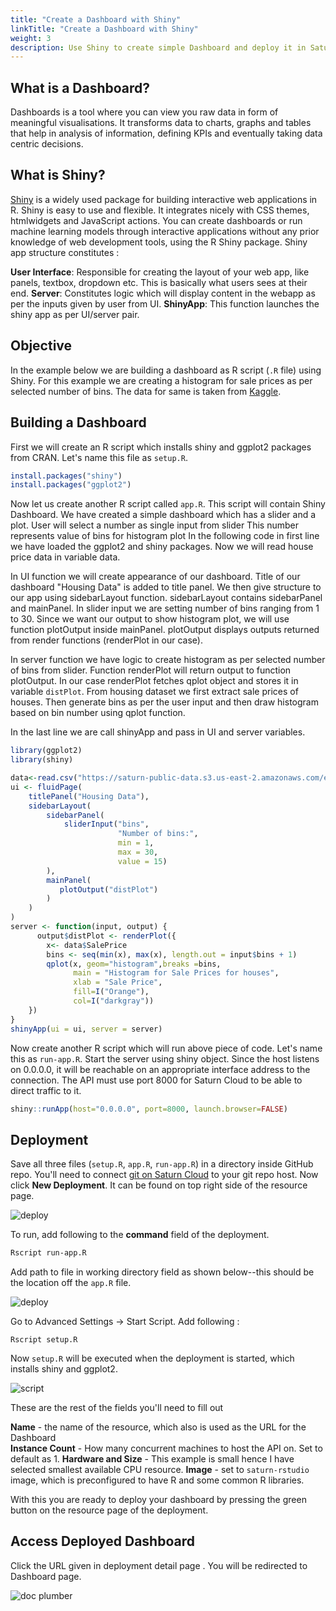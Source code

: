 ```yaml
---
title: "Create a Dashboard with Shiny"
linkTitle: "Create a Dashboard with Shiny"
weight: 3
description: Use Shiny to create simple Dashboard and deploy it in Saturn Cloud
---
```

## What is a Dashboard?
Dashboards is a tool where you can view you raw data in form of meaningful visualisations. It transforms data to charts, graphs and tables that help in analysis of information, defining KPIs  and eventually taking data centric decisions. 
## What is Shiny?
<a href="https://shiny.rstudio.com/" target='_blank' rel='noopener'>Shiny</a> is a widely used package for building interactive web applications in R.  Shiny is easy to use and flexible. It integrates nicely with CSS themes, htmlwidgets and JavaScript actions.
You can create dashboards or run machine learning models through interactive applications without any prior knowledge of web development tools, using the R Shiny package. 
Shiny app structure constitutes : 

**User Interface**: Responsible for creating the layout of your web app, like panels, textbox, dropdown etc. This is basically what users sees at their end.
**Server**: Constitutes logic which will display content in the webapp as per the inputs given by user from UI. 
**ShinyApp**: This function launches the shiny app as per UI/server pair.

## Objective
In the example below we are building a dashboard as R script (`.R` file) using Shiny. For this example we are creating a histogram for sale prices as per selected number of bins. The data for same is taken from [Kaggle](https://www.kaggle.com/c/house-prices-advanced-regression-techniques/data).

## Building a Dashboard
First we will create an R script which installs shiny and ggplot2 packages from CRAN. Let's name this file as `setup.R`.

```R
install.packages("shiny")
install.packages("ggplot2")
```

Now let us create another R script called `app.R`. This script will contain Shiny Dashboard. We have created a simple dashboard which has a slider and a plot.
User will select a number as single input from slider This number represents value of bins for histogram plot  In the following code in first line we have loaded the ggplot2 and shiny packages. 
Now we will read house price data in variable data.

In UI function we will create appearance of our dashboard. Title of our dashboard "Housing Data" is added to title panel.
We then give structure to our app using sidebarLayout function. sidebarLayout contains sidebarPanel and mainPanel. In slider input we are setting number of bins ranging from 1 to 30.
Since we want our output to show histogram plot, we will use function plotOutput inside mainPanel. 
plotOutput displays outputs returned from render functions (renderPlot in our case). 

In server function we have logic to create histogram as per selected number of bins from slider. Function renderPlot will return output to function plotOutput. 
In our case renderPlot fetches qplot object and stores it in variable `distPlot`. From housing dataset we first extract sale prices of houses. Then generate bins as per the user input and then draw histogram based on bin number using qplot function. 

In the last line we are call shinyApp and pass in UI and server variables.

```R
library(ggplot2)
library(shiny)

data<-read.csv("https://saturn-public-data.s3.us-east-2.amazonaws.com/examples/dashboard/housePriceData.csv")
ui <- fluidPage(
    titlePanel("Housing Data"),
    sidebarLayout(
        sidebarPanel(
            sliderInput("bins",
                        "Number of bins:",
                        min = 1,
                        max = 30,
                        value = 15)
        ),
        mainPanel(
           plotOutput("distPlot")
        )
    )
)
server <- function(input, output) {
      output$distPlot <- renderPlot({
        x<- data$SalePrice
        bins <- seq(min(x), max(x), length.out = input$bins + 1)
        qplot(x, geom="histogram",breaks =bins,   
              main = "Histogram for Sale Prices for houses", 
              xlab = "Sale Price",  
              fill=I("Orange"), 
              col=I("darkgray"))        
    })
}
shinyApp(ui = ui, server = server)

```
Now create another R script which will run above piece of code. Let's name this as `run-app.R`. Start the server using shiny object. Since the host listens on 0.0.0.0, it will be reachable on an appropriate interface address to the connection. The API must use port 8000 for Saturn Cloud to be able to direct traffic to it.
```R
shiny::runApp(host="0.0.0.0", port=8000, launch.browser=FALSE)
```

## Deployment

Save all three files (`setup.R`, `app.R`, `run-app.R`) in a directory inside GitHub repo. You'll need to connect [git on Saturn Cloud](https://saturncloud.io/docs/using-saturn-cloud/gitrepo/) to your git repo host. Now click **New Deployment**. It can be found on top right side of the resource page. 

![deploy](https://saturn-public-assets.s3.us-east-2.amazonaws.com/example-resources/plumber_deployment.png "doc-image")


To run, add following to the **command** field of the deployment.
```bash
Rscript run-app.R
```
Add path to file in working directory field as shown below--this should be the location off the `app.R` file.

![deploy](https://saturn-public-assets.s3.us-east-2.amazonaws.com/example-resources/Shiny-deploy.png "doc-image")


Go to Advanced Settings -> Start Script.  Add following :

`Rscript setup.R`


Now `setup.R` will be executed when the deployment is started, which installs shiny and ggplot2. 

![script](https://saturn-public-assets.s3.us-east-2.amazonaws.com/example-resources/shiny-sh.png "doc-image")

These are the rest of the fields you'll need to fill out


**Name** - the name of the resource, which also is used as the URL for the Dashboard\
**Instance Count** - How many concurrent machines to host the API on. Set to default as 1.
**Hardware and Size** - This example is small hence I have selected smallest available CPU resource.
**Image** - set to `saturn-rstudio` image, which is preconfigured to have R and some common R libraries.

With this you are ready to deploy your dashboard by pressing the green button on the resource page of the deployment. 

## Access Deployed Dashboard

Click the URL given in deployment detail page . You will be redirected to Dashboard page. 

![doc plumber](https://saturn-public-assets.s3.us-east-2.amazonaws.com/example-resources/shiny-dashboard.png "doc-image")



